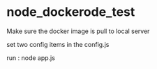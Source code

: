 # node_dockerode_test

Make sure the docker image is pull to local server

set two config items in the config.js

run :  node app.js